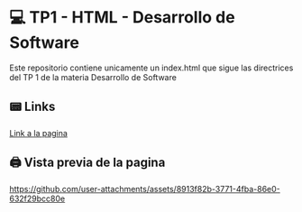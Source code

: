 <h1> 💻 TP1 - HTML - Desarrollo de Software</h1>

Este repositorio contiene unicamente un index.html que sigue las directrices del TP 1 de la materia Desarrollo de Software


<h2> 📟 Links</h2>

<a href="https://bpalomba.github.io/TP1-HTML/">Link a la pagina<a/>


<h2> 🖨 Vista previa de la pagina </h2>


https://github.com/user-attachments/assets/8913f82b-3771-4fba-86e0-632f29bcc80e

